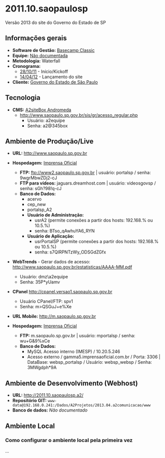 # 2011.10.saopaulosp
Versão 2013 do site do Governo do Estado de SP

## Informações gerais

* **Software de Gestão:** [Basecamp Classic](https://a2comunicacao.basecamphq.com/projects/8313035-2011-10-saopaulosp/log)
* **Equipe:** [Não documentada](https://a2comunicacao.basecamphq.com/projects/8313035-2011-10-saopaulosp/todo_items/112069844/comments#comment_141871130)
* **Metodologia:** Waterfall
* **Cronograma:**
	* [28/10/11](https://a2comunicacao.basecamphq.com/milestones/25762613/comments) - Início/Kickoff
	* [14/04/12](https://a2comunicacao.basecamphq.com/milestones/25762622/comments) - Lançamento do site
* **Cliente:** [Governo do Estado de São Paulo](http://www.saopaulo.sp.gov.br/)

## Tecnologia

* **CMS:** [A2siteBox Andromeda](/projeto-web/setup/a2sitebox.md)
	* http://www.saopaulo.sp.gov.br/sis/gr/acesso_regular.php
		* Usuário: a2equipe
		* Senha: a2@345box

## Ambiente de Produção/Live

* **URL:** http://www.saopaulo.sp.gov.br
* **Hospedagem:** [Imprensa Oficial](/sandbox/hospedagem.md#imprensa-oficial)
	* **<a name="ftp">FTP</a>:** ftp://www2.saopaulo.sp.gov.br | usuário: portalsp / senha: 9wgrMbwZDj2-cJ
	* **<a name="ftp">FTP para vídeos</a>:** jaguars.dreamhost.com | usuário: videosgovsp / senha: sGh?98!q-cJ
	* **Banco de Dados:** 
		* acervo
		* cep_new
		* portalsp_A2
		* **Usuário de Administração:**
			* usrA2 (permite conexões a partir dos hosts: 192.168.% ou 10.5.%)
			* senha: BTso_qAwhuYA6_RYN
		* **Usuário de Aplicação:**
			* usrPortalSP (permite conexões a partir dos hosts: 192.168.% ou 10.5.%)
			* senha: s7QIRPNTzWy_ODSGdZGfx
* **WebTrends** - Gerar dados de acesso: http://www.saopaulo.sp.gov.br/estatisticas/AAAA-MM.pdf
	* Usuário: dmz\a2equipe
	* Senha: 35P*yUamv
* **CPanel** http://cpanel.versao1.saopaulo.sp.gov.br
	* Usuário CPanel/FTP: spv1
	* Senha: m>QSGuJ+e%Xe

* **URL Mobile:** http://m.saopaulo.sp.gov.br
* **Hospedagem:** [Imprensa Oficial](/sandbox/hospedagem.md#imprensa-oficial)
	* **<a name="ftp">FTP</a>:** m.saopaulo.sp.gov.br | usuário: mportalsp / senha: wu+G&9%xCe
	* **Banco de Dados:** 
		* MySQL Acesso interno (IMESP) / 10.20.5.246
		* Acesso externo / gamma5.imprensaoficial.com.br / Porta: 3306 | DataBase: websp_portalsp / Usuário: websp_websp / Senha: 3MWgdph*9A

## Ambiente de Desenvolvimento (Webhost)
* **URL:** http://2011.10.saopaulosp.a2/
* **Repositório GIT:** `www-data@192.168.0.241:/Dados/A2Projetos/2013.04.a2comunicacao/www`
* **Banco de dados:** _Não documentado_

## Ambiente Local

### Como configurar o ambiente local pela primeira vez

...

